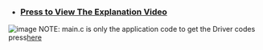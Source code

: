 - ### **[Press to View The Explanation Video](https://drive.google.com/file/d/1-eHKfEcQJocp4yoQL64zWcnkE7JwYh_O/view?usp=drive_link)**
![image](https://github.com/AssemAyman/Mastering-Embedded-System-Online-Diploma/assets/107751300/5c5d8aee-8c9d-4de2-9f03-b1f00a904b0c)
NOTE: main.c is only the application code to get the Driver codes press[here](https://github.com/AssemAyman/Mastering-Embedded-System-Online-Diploma/tree/main/STM32F103C6_Drivers)
